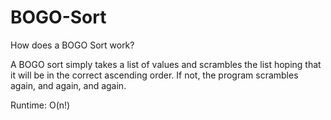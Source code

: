 # BOGO-Sort

How does a BOGO Sort work?

A BOGO sort simply takes a list of values and scrambles the list hoping that it will be in the correct ascending order.
If not, the program scrambles again, and again, and again.

Runtime: O(n!)

